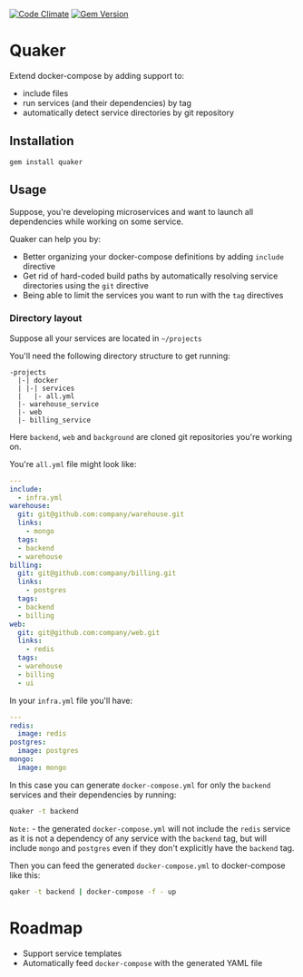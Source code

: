 [![Code Climate](https://codeclimate.com/github/igorshapiro/quaker/badges/gpa.svg)](https://codeclimate.com/github/igorshapiro/quaker)
[![Gem Version](https://badge.fury.io/rb/quaker.svg)](https://badge.fury.io/rb/quaker)

# Quaker

Extend docker-compose by adding support to:
- include files
- run services (and their dependencies) by tag
- automatically detect service directories by git repository

## Installation

```
gem install quaker
```

## Usage

Suppose, you're developing microservices and want to launch all dependencies
while working on some service.

Quaker can help you by:

- Better organizing your docker-compose definitions by adding `include` directive
- Get rid of hard-coded build paths by automatically resolving service directories using the `git` directive
- Being able to limit the services you want to run with the `tag` directives

### Directory layout

Suppose all your services are located in `~/projects`

You'll need the following directory structure to get running:

```
-projects
  |-| docker
  | |-| services
  |   |- all.yml
  |- warehouse_service
  |- web
  |- billing_service
```

Here `backend`, `web` and `background` are cloned git repositories you're working on.

You're `all.yml` file might look like:

```yaml
---
include:
  - infra.yml
warehouse:
  git: git@github.com:company/warehouse.git
  links:
    - mongo
  tags:
  - backend
  - warehouse
billing:
  git: git@github.com:company/billing.git
  links:
    - postgres
  tags:
  - backend
  - billing
web:
  git: git@github.com:company/web.git
  links:
    - redis
  tags:
  - warehouse
  - billing
  - ui
```

In your `infra.yml` file you'll have:

```yml
---
redis:
  image: redis
postgres:
  image: postgres
mongo:
  image: mongo
```

In this case you can generate `docker-compose.yml` for only the `backend` services and their dependencies by running:

```sh
quaker -t backend
```

`Note:` - the generated `docker-compose.yml` will not include the `redis` service as it is
not a dependency of any service with the `backend` tag, but will include `mongo`
and `postgres` even if they don't explicitly have the `backend` tag.

Then you can feed the generated `docker-compose.yml` to docker-compose like this:

```sh
qaker -t backend | docker-compose -f - up
```

# Roadmap

- Support service templates
- Automatically feed `docker-compose` with the generated YAML file
